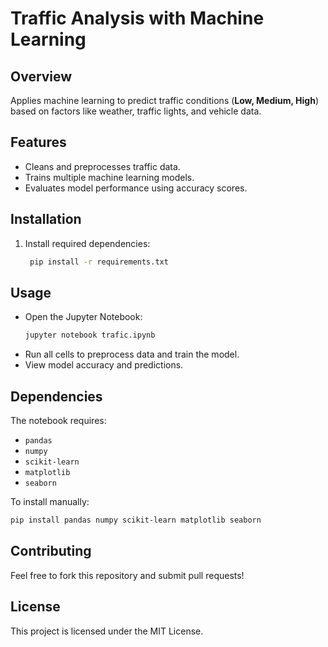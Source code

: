 # Traffic Analysis with Machine Learning

## Overview
Applies machine learning to predict traffic conditions (**Low, Medium, High**) based on factors like weather, traffic lights, and vehicle data.

## Features
- Cleans and preprocesses traffic data.
- Trains multiple machine learning models.
- Evaluates model performance using accuracy scores.

## Installation
1. Install required dependencies:
   ```bash
    pip install -r requirements.txt
   ```

## Usage
- Open the Jupyter Notebook:
  ```bash
  jupyter notebook trafic.ipynb
  ```
- Run all cells to preprocess data and train the model.
- View model accuracy and predictions.

## Dependencies
The notebook requires:
- `pandas`
- `numpy`
- `scikit-learn`
- `matplotlib`
- `seaborn`

To install manually:
```bash
pip install pandas numpy scikit-learn matplotlib seaborn
```

## Contributing
Feel free to fork this repository and submit pull requests!

## License
This project is licensed under the MIT License.

